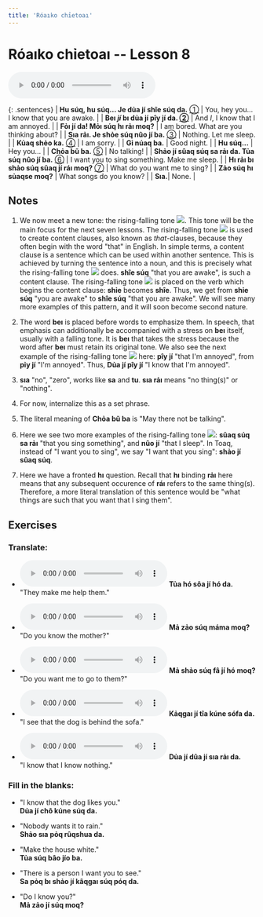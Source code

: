 ```yaml
---
title: 'Róaıko chỉetoaı'
---
```

# **Róaıko chỉetoaı** -- Lesson 8

<audio id="mainaudio" controls src="lesson.mp3"></audio>

{: .sentences}
| **Hu súq, hu súq... Je dủa jí shîe súq da.** [①](#fn-1)     | You, hey you... I know that you are awake. |
| **Beı *jí* bı dủa jí pîy jí da. [②](#fn-2)** | And *I*, I know that I am annoyed. |
| **Fỏı jí da! Mỏı súq hı rảı moq?** | I am bored. What are you thinking about? |
| **Sıa rảı. Je shỏe súq nûo jí ba.** [③](#fn-3) | Nothing. Let me sleep. |
| **Kủaq shẻo ka.** [④](#fn-4) | I am sorry. |
| **Gỉ núaq ba.** | Good night. |
| **Hu súq...** | Hey you... |
| **Chỏa bũ ba.** [⑤](#fn-5) | No talking! |
| **Shảo jí sûaq súq sa rảı da. Tủa súq nûo jí ba.** [⑥](#fn-6) | I want you to sing something. Make me sleep. |
| **Hı rảı bı shảo súq sûaq jí ráı moq?** [⑦](#fn-7) | What do you want me to sing? |
| **Zảo súq hı sủaqse moq?** | What songs do you know? |
| **Sıa.**| None. |

## Notes

1. <a name="fn-1" /> We now meet a new tone: the rising-falling tone ![](../tones/t5.png). This tone will be the main focus for the next seven lessons. The rising-falling tone ![](../tones/t5.png) is used to create content clauses, also known as *that*-clauses, because they often begin with the word "that" in English. In simple terms, a content clause is a sentence which can be used within another sentence. This is achieved by turning the sentence into a noun, and this is precisely what the rising-falling tone ![](../tones/t5.png) does. **shîe súq** "that you are awake", is such a content clause. The rising-falling tone ![](../tones/t5.png) is placed on the verb which begins the content clause: **shỉe** becomes **shîe**. Thus, we get from **shỉe súq** "you are awake" to **shîe súq** "that you are awake". We will see many more examples of this pattern, and it will soon become second nature.

2. <a name="fn-2" /> The word **beı** is placed before words to emphasize them. In speech, that emphasis can additionally be accompanied with a stress on **beı** itself, usually with a falling tone. It is **beı** that takes the stress because the word after **beı** must retain its original tone. We also see the next example of the rising-falling tone ![](../tones/t5.png) here:  **pîy jí** "that I'm annoyed", from **pỉy jí** "I'm annoyed". Thus, **Dủa jí pîy jí** "I know that I'm annoyed".

3. <a name="fn-3" /> **sıa** "no", "zero", works like **sa** and **tu**. **sıa rảı** means "no thing(s)" or "nothing".

4. <a name="fn-4" /> For now, internalize this as a set phrase. 

5. <a name="fn-5" /> The literal meaning of **Chỏa bũ ba** is "May there not be talking".

6. <a name="fn-6" /> Here we see two more examples of the rising-falling tone ![](../tones/t5.png): **sûaq súq sa rảı** "that you sing something", and **nûo jí** "that I sleep". In Toaq, instead of "I want you to sing", we say "I want that you sing": **shảo jí sûaq súq**.

7. <a name="fn-7" /> Here we have a fronted **hı** question. Recall that **hı** binding **rảı** here means that any subsequent occurence of **ráı** refers to the same thing(s). Therefore, a more literal translation of this sentence would be "what things are such that you want that I sing them".

## Exercises

### Translate:

- <audio controls src="ex1.mp3"></audio>
  **Tủa hó sôa jí hó da.**  
  <span class="spoiler" tabindex=0>"They make me help them."</span>
  
- <audio controls src="ex2.mp3"></audio>
  **Mả zảo súq máma moq?**  
  <span class="spoiler" tabindex=0>"Do you know the mother?"</span>
  
- <audio controls src="ex3.mp3"></audio>
  **Mả shảo súq fâ jí hó moq?**  
  <span class="spoiler" tabindex=0>"Do you want me to go to them?"</span>
  
- <audio controls src="ex4.mp3"></audio>
  **Kảqgaı jí tîa kúne sófa da.**  
  <span class="spoiler" tabindex=0>"I see that the dog is behind the sofa."</span>
  
- <audio controls src="ex5.mp3"></audio>
  **Dủa jí dûa jí sıa rảı da.**  
  <span class="spoiler" tabindex=0>"I know that I know nothing."</span>

### Fill in the blanks:

- "I know that the dog likes you."  
  **<span class="spoiler" tabindex=0>Dủa</span> jí <span class="spoiler" tabindex=0>chô</span> kúne súq da.**
  
- "Nobody wants it to rain."  
  **Shảo <span class="spoiler" tabindex=0>sıa</span> pỏq <span class="spoiler" tabindex=0>rûqshua</span> da.**
  
- "Make the house white."  
  **Tủa súq <span class="spoiler" tabindex=0>bâo</span> jío ba.**
  
- "There is a person I want you to see."  
  **Sa <span class="spoiler" tabindex=0>pỏq</span> bı <span class="spoiler" tabindex=0>shảo</span> jí kâqgaı súq <span class="spoiler" tabindex=0>póq</span> da.**
  
- "Do I know you?"  
  **Mả <span class="spoiler" tabindex=0>zảo</span> jí <span class="spoiler" tabindex=0>súq</span> moq?**
